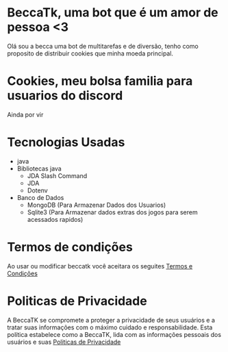 # BeccaTk, uma bot que é um amor de pessoa <3

Olá sou a becca uma bot de multitarefas e de diversão, tenho como proposito de distribuir cookies que minha moeda principal.

# Cookies, meu bolsa familia para usuarios do discord
Ainda por vir
# Tecnologias Usadas 
- java
- Bibliotecas java
  - JDA Slash Command
  - JDA
  - Dotenv
- Banco de Dados
    - MongoDB (Para Armazenar Dados dos Usuarios)
    - Sqlite3 (Para Armazenar dados extras dos jogos para serem acessados rapidos)

# Termos de condições
Ao usar ou modificar beccatk você aceitara os seguites <a href="https://joaovtk.github.io/becca-discord-bot/terms">Termos e Condições</a>

# Politicas de Privacidade
A BeccaTK se compromete a proteger a privacidade de seus usuários e a tratar suas informações com o máximo cuidado e responsabilidade. Esta política estabelece como a BeccaTK, lida com as informações pessoais dos usuários e suas <a href="https://joaovtk.github.io/becca-discord-bot/policy">Politicas de Privacidade</a>



